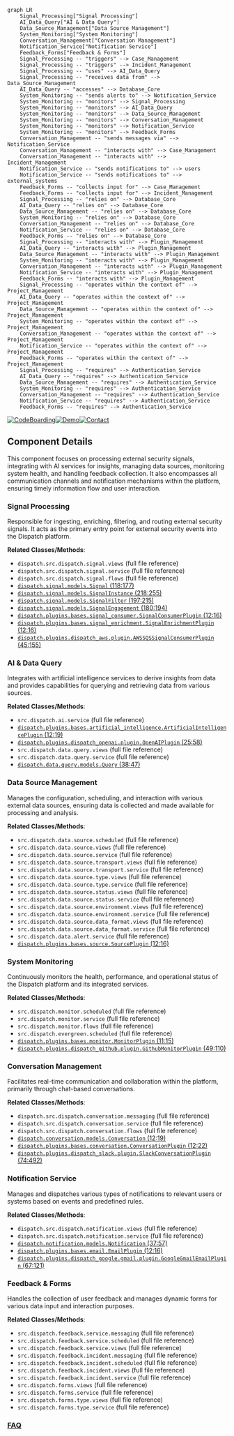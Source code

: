 ```mermaid
graph LR
    Signal_Processing["Signal Processing"]
    AI_Data_Query["AI & Data Query"]
    Data_Source_Management["Data Source Management"]
    System_Monitoring["System Monitoring"]
    Conversation_Management["Conversation Management"]
    Notification_Service["Notification Service"]
    Feedback_Forms["Feedback & Forms"]
    Signal_Processing -- "triggers" --> Case_Management
    Signal_Processing -- "triggers" --> Incident_Management
    Signal_Processing -- "uses" --> AI_Data_Query
    Signal_Processing -- "receives data from" --> Data_Source_Management
    AI_Data_Query -- "accesses" --> Database_Core
    System_Monitoring -- "sends alerts to" --> Notification_Service
    System_Monitoring -- "monitors" --> Signal_Processing
    System_Monitoring -- "monitors" --> AI_Data_Query
    System_Monitoring -- "monitors" --> Data_Source_Management
    System_Monitoring -- "monitors" --> Conversation_Management
    System_Monitoring -- "monitors" --> Notification_Service
    System_Monitoring -- "monitors" --> Feedback_Forms
    Conversation_Management -- "sends messages via" --> Notification_Service
    Conversation_Management -- "interacts with" --> Case_Management
    Conversation_Management -- "interacts with" --> Incident_Management
    Notification_Service -- "sends notifications to" --> users
    Notification_Service -- "sends notifications to" --> external_systems
    Feedback_Forms -- "collects input for" --> Case_Management
    Feedback_Forms -- "collects input for" --> Incident_Management
    Signal_Processing -- "relies on" --> Database_Core
    AI_Data_Query -- "relies on" --> Database_Core
    Data_Source_Management -- "relies on" --> Database_Core
    System_Monitoring -- "relies on" --> Database_Core
    Conversation_Management -- "relies on" --> Database_Core
    Notification_Service -- "relies on" --> Database_Core
    Feedback_Forms -- "relies on" --> Database_Core
    Signal_Processing -- "interacts with" --> Plugin_Management
    AI_Data_Query -- "interacts with" --> Plugin_Management
    Data_Source_Management -- "interacts with" --> Plugin_Management
    System_Monitoring -- "interacts with" --> Plugin_Management
    Conversation_Management -- "interacts with" --> Plugin_Management
    Notification_Service -- "interacts with" --> Plugin_Management
    Feedback_Forms -- "interacts with" --> Plugin_Management
    Signal_Processing -- "operates within the context of" --> Project_Management
    AI_Data_Query -- "operates within the context of" --> Project_Management
    Data_Source_Management -- "operates within the context of" --> Project_Management
    System_Monitoring -- "operates within the context of" --> Project_Management
    Conversation_Management -- "operates within the context of" --> Project_Management
    Notification_Service -- "operates within the context of" --> Project_Management
    Feedback_Forms -- "operates within the context of" --> Project_Management
    Signal_Processing -- "requires" --> Authentication_Service
    AI_Data_Query -- "requires" --> Authentication_Service
    Data_Source_Management -- "requires" --> Authentication_Service
    System_Monitoring -- "requires" --> Authentication_Service
    Conversation_Management -- "requires" --> Authentication_Service
    Notification_Service -- "requires" --> Authentication_Service
    Feedback_Forms -- "requires" --> Authentication_Service
```
[![CodeBoarding](https://img.shields.io/badge/Generated%20by-CodeBoarding-9cf?style=flat-square)](https://github.com/CodeBoarding/CodeBoarding)[![Demo](https://img.shields.io/badge/Try%20our-Demo-blue?style=flat-square)](https://www.codeboarding.org/demo)[![Contact](https://img.shields.io/badge/Contact%20us%20-%20contact@codeboarding.org-lightgrey?style=flat-square)](mailto:contact@codeboarding.org)

## Component Details

This component focuses on processing external security signals, integrating with AI services for insights, managing data sources, monitoring system health, and handling feedback collection. It also encompasses all communication channels and notification mechanisms within the platform, ensuring timely information flow and user interaction.

### Signal Processing
Responsible for ingesting, enriching, filtering, and routing external security signals. It acts as the primary entry point for external security events into the Dispatch platform.


**Related Classes/Methods**:

- `dispatch.src.dispatch.signal.views` (full file reference)
- `dispatch.src.dispatch.signal.service` (full file reference)
- `dispatch.src.dispatch.signal.flows` (full file reference)
- <a href="https://github.com/netflix/dispatch/blob/master/src/dispatch/signal/models.py#L118-L177" target="_blank" rel="noopener noreferrer">`dispatch.signal.models.Signal` (118:177)</a>
- <a href="https://github.com/netflix/dispatch/blob/master/src/dispatch/signal/models.py#L218-L255" target="_blank" rel="noopener noreferrer">`dispatch.signal.models.SignalInstance` (218:255)</a>
- <a href="https://github.com/netflix/dispatch/blob/master/src/dispatch/signal/models.py#L197-L215" target="_blank" rel="noopener noreferrer">`dispatch.signal.models.SignalFilter` (197:215)</a>
- <a href="https://github.com/netflix/dispatch/blob/master/src/dispatch/signal/models.py#L180-L194" target="_blank" rel="noopener noreferrer">`dispatch.signal.models.SignalEngagement` (180:194)</a>
- <a href="https://github.com/netflix/dispatch/blob/master/src/dispatch/plugins/bases/signal_consumer.py#L12-L16" target="_blank" rel="noopener noreferrer">`dispatch.plugins.bases.signal_consumer.SignalConsumerPlugin` (12:16)</a>
- <a href="https://github.com/netflix/dispatch/blob/master/src/dispatch/plugins/bases/signal_enrichment.py#L12-L16" target="_blank" rel="noopener noreferrer">`dispatch.plugins.bases.signal_enrichment.SignalEnrichmentPlugin` (12:16)</a>
- <a href="https://github.com/netflix/dispatch/blob/master/src/dispatch/plugins/dispatch_aws/plugin.py#L45-L155" target="_blank" rel="noopener noreferrer">`dispatch.plugins.dispatch_aws.plugin.AWSSQSSignalConsumerPlugin` (45:155)</a>


### AI & Data Query
Integrates with artificial intelligence services to derive insights from data and provides capabilities for querying and retrieving data from various sources.


**Related Classes/Methods**:

- `src.dispatch.ai.service` (full file reference)
- <a href="https://github.com/netflix/dispatch/blob/master/src/dispatch/plugins/bases/artificial_intelligence.py#L12-L19" target="_blank" rel="noopener noreferrer">`dispatch.plugins.bases.artificial_intelligence.ArtificialIntelligencePlugin` (12:19)</a>
- <a href="https://github.com/netflix/dispatch/blob/master/src/dispatch/plugins/dispatch_openai/plugin.py#L25-L58" target="_blank" rel="noopener noreferrer">`dispatch.plugins.dispatch_openai.plugin.OpenAIPlugin` (25:58)</a>
- `src.dispatch.data.query.views` (full file reference)
- `src.dispatch.data.query.service` (full file reference)
- <a href="https://github.com/netflix/dispatch/blob/master/src/dispatch/data/query/models.py#L38-L47" target="_blank" rel="noopener noreferrer">`dispatch.data.query.models.Query` (38:47)</a>


### Data Source Management
Manages the configuration, scheduling, and interaction with various external data sources, ensuring data is collected and made available for processing and analysis.


**Related Classes/Methods**:

- `src.dispatch.data.source.scheduled` (full file reference)
- `src.dispatch.data.source.views` (full file reference)
- `src.dispatch.data.source.service` (full file reference)
- `src.dispatch.data.source.transport.views` (full file reference)
- `src.dispatch.data.source.transport.service` (full file reference)
- `src.dispatch.data.source.type.views` (full file reference)
- `src.dispatch.data.source.type.service` (full file reference)
- `src.dispatch.data.source.status.views` (full file reference)
- `src.dispatch.data.source.status.service` (full file reference)
- `src.dispatch.data.source.environment.views` (full file reference)
- `src.dispatch.data.source.environment.service` (full file reference)
- `src.dispatch.data.source.data_format.views` (full file reference)
- `src.dispatch.data.source.data_format.service` (full file reference)
- `src.dispatch.data.alert.service` (full file reference)
- <a href="https://github.com/netflix/dispatch/blob/master/src/dispatch/plugins/bases/source.py#L12-L16" target="_blank" rel="noopener noreferrer">`dispatch.plugins.bases.source.SourcePlugin` (12:16)</a>


### System Monitoring
Continuously monitors the health, performance, and operational status of the Dispatch platform and its integrated services.


**Related Classes/Methods**:

- `src.dispatch.monitor.scheduled` (full file reference)
- `src.dispatch.monitor.service` (full file reference)
- `src.dispatch.monitor.flows` (full file reference)
- `src.dispatch.evergreen.scheduled` (full file reference)
- <a href="https://github.com/netflix/dispatch/blob/master/src/dispatch/plugins/bases/monitor.py#L11-L15" target="_blank" rel="noopener noreferrer">`dispatch.plugins.bases.monitor.MonitorPlugin` (11:15)</a>
- <a href="https://github.com/netflix/dispatch/blob/master/src/dispatch/plugins/dispatch_github/plugin.py#L49-L110" target="_blank" rel="noopener noreferrer">`dispatch.plugins.dispatch_github.plugin.GithubMonitorPlugin` (49:110)</a>


### Conversation Management
Facilitates real-time communication and collaboration within the platform, primarily through chat-based conversations.


**Related Classes/Methods**:

- `dispatch.src.dispatch.conversation.messaging` (full file reference)
- `dispatch.src.dispatch.conversation.service` (full file reference)
- `dispatch.src.dispatch.conversation.flows` (full file reference)
- <a href="https://github.com/netflix/dispatch/blob/master/src/dispatch/conversation/models.py#L12-L19" target="_blank" rel="noopener noreferrer">`dispatch.conversation.models.Conversation` (12:19)</a>
- <a href="https://github.com/netflix/dispatch/blob/master/src/dispatch/plugins/bases/conversation.py#L12-L22" target="_blank" rel="noopener noreferrer">`dispatch.plugins.bases.conversation.ConversationPlugin` (12:22)</a>
- <a href="https://github.com/netflix/dispatch/blob/master/src/dispatch/plugins/dispatch_slack/plugin.py#L74-L492" target="_blank" rel="noopener noreferrer">`dispatch.plugins.dispatch_slack.plugin.SlackConversationPlugin` (74:492)</a>


### Notification Service
Manages and dispatches various types of notifications to relevant users or systems based on events and predefined rules.


**Related Classes/Methods**:

- `dispatch.src.dispatch.notification.views` (full file reference)
- `dispatch.src.dispatch.notification.service` (full file reference)
- <a href="https://github.com/netflix/dispatch/blob/master/src/dispatch/notification/models.py#L37-L57" target="_blank" rel="noopener noreferrer">`dispatch.notification.models.Notification` (37:57)</a>
- <a href="https://github.com/netflix/dispatch/blob/master/src/dispatch/plugins/bases/email.py#L12-L16" target="_blank" rel="noopener noreferrer">`dispatch.plugins.bases.email.EmailPlugin` (12:16)</a>
- <a href="https://github.com/netflix/dispatch/blob/master/src/dispatch/plugins/dispatch_google/gmail/plugin.py#L67-L121" target="_blank" rel="noopener noreferrer">`dispatch.plugins.dispatch_google.gmail.plugin.GoogleGmailEmailPlugin` (67:121)</a>


### Feedback & Forms
Handles the collection of user feedback and manages dynamic forms for various data input and interaction purposes.


**Related Classes/Methods**:

- `src.dispatch.feedback.service.messaging` (full file reference)
- `src.dispatch.feedback.service.scheduled` (full file reference)
- `src.dispatch.feedback.service.views` (full file reference)
- `src.dispatch.feedback.incident.messaging` (full file reference)
- `src.dispatch.feedback.incident.scheduled` (full file reference)
- `src.dispatch.feedback.incident.views` (full file reference)
- `src.dispatch.feedback.incident.service` (full file reference)
- `src.dispatch.forms.views` (full file reference)
- `src.dispatch.forms.service` (full file reference)
- `src.dispatch.forms.type.views` (full file reference)
- `src.dispatch.forms.type.service` (full file reference)




### [FAQ](https://github.com/CodeBoarding/GeneratedOnBoardings/tree/main?tab=readme-ov-file#faq)